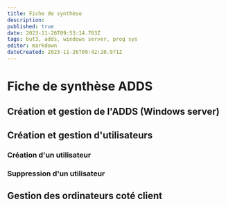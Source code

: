 ```yaml
---
title: Fiche de synthèse
description: 
published: true
date: 2023-11-26T09:53:14.763Z
tags: but3, adds, windows server, prog sys
editor: markdown
dateCreated: 2023-11-26T09:42:20.971Z
---
```


# Fiche de synthèse ADDS

## Création et gestion de l'ADDS (Windows server)

## Création et gestion d'utilisateurs

### Création d'un utilisateur
### Suppression d'un utilisateur

## Gestion des ordinateurs coté client